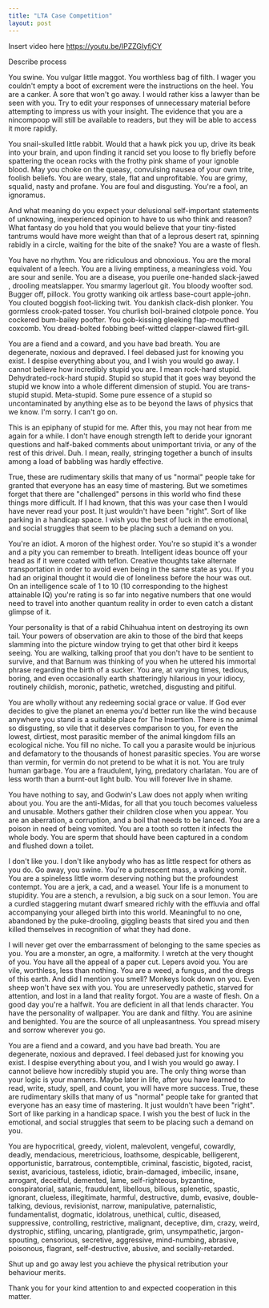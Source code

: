 ```yaml
---
title: "LTA Case Competition"
layout: post
---
```


Insert video here
https://youtu.be/IPZZGIyfjCY

Describe process 


You swine. You vulgar little maggot. You worthless bag of filth. I wager you couldn't empty a boot of excrement were the instructions on the heel. You are a canker. A sore that won't go away. I would rather kiss a lawyer than be seen with you. Try to edit your responses of unnecessary material before attempting to impress us with your insight. The evidence that you are a nincompoop will still be available to readers, but they will be able to access it more rapidly.

You snail-skulled little rabbit. Would that a hawk pick you up, drive its beak into your brain, and upon finding it rancid set you loose to fly briefly before spattering the ocean rocks with the frothy pink shame of your ignoble blood. May you choke on the queasy, convulsing nausea of your own trite, foolish beliefs. You are weary, stale, flat and unprofitable. You are grimy, squalid, nasty and profane. You are foul and disgusting. You're a fool, an ignoramus.

And what meaning do you expect your delusional self-important statements of unknowing, inexperienced opinion to have to us who think and reason? What fantasy do you hold that you would believe that your tiny-fisted tantrums would have more weight than that of a leprous desert rat, spinning rabidly in a circle, waiting for the bite of the snake? You are a waste of flesh.

You have no rhythm. You are ridiculous and obnoxious. You are the moral equivalent of a leech. You are a living emptiness, a meaningless void. You are sour and senile. You are a disease, you puerile one-handed slack-jawed , drooling meatslapper. You smarmy lagerlout git. You bloody woofter sod. Bugger off, pillock. You grotty wanking oik artless base-court apple-john. You clouted boggish foot-licking twit. You dankish clack-dish plonker. You gormless crook-pated tosser. You churlish boil-brained clotpole ponce. You cockered bum-bailey poofter. You gob-kissing gleeking flap-mouthed coxcomb. You dread-bolted fobbing beef-witted clapper-clawed flirt-gill.

You are a fiend and a coward, and you have bad breath. You are degenerate, noxious and depraved. I feel debased just for knowing you exist. I despise everything about you, and I wish you would go away. I cannot believe how incredibly stupid you are. I mean rock-hard stupid. Dehydrated-rock-hard stupid. Stupid so stupid that it goes way beyond the stupid we know into a whole different dimension of stupid. You are trans-stupid stupid. Meta-stupid. Some pure essence of a stupid so uncontaminated by anything else as to be beyond the laws of physics that we know. I'm sorry. I can't go on.

This is an epiphany of stupid for me. After this, you may not hear from me again for a while. I don't have enough strength left to deride your ignorant questions and half-baked comments about unimportant trivia, or any of the rest of this drivel. Duh. I mean, really, stringing together a bunch of insults among a load of babbling was hardly effective.

True, these are rudimentary skills that many of us "normal" people take for granted that everyone has an easy time of mastering. But we sometimes forget that there are "challenged" persons in this world who find these things more difficult. If I had known, that this was your case then I would have never read your post. It just wouldn't have been "right". Sort of like parking in a handicap space. I wish you the best of luck in the emotional, and social struggles that seem to be placing such a demand on you.

You're an idiot. A moron of the highest order. You're so stupid it's a wonder and a pity you can remember to breath. Intelligent ideas bounce off your head as if it were coated with teflon. Creative thoughts take alternate transportation in order to avoid even being in the same state as you. If you had an original thought it would die of loneliness before the hour was out. On an intelligence scale of 1 to 10 (10 corresponding to the highest attainable IQ) you're rating is so far into negative numbers that one would need to travel into another quantum reality in order to even catch a distant glimpse of it.

Your personality is that of a rabid Chihuahua intent on destroying its own tail. Your powers of observation are akin to those of the bird that keeps slamming into the picture window trying to get that other bird it keeps seeing. You are walking, talking proof that you don't have to be sentient to survive, and that Barnum was thinking of you when he uttered his immortal phrase regarding the birth of a sucker. You are, at varying times, tedious, boring, and even occasionally earth shatteringly hilarious in your idiocy, routinely childish, moronic, pathetic, wretched, disgusting and pitiful.

You are wholly without any redeeming social grace or value. If God ever decides to give the planet an enema you'd better run like the wind because anywhere you stand is a suitable place for The Insertion. There is no animal so disgusting, so vile that it deserves comparison to you, for even the lowest, dirtiest, most parasitic member of the animal kingdom fills an ecological niche. You fill no niche. To call you a parasite would be injurious and defamatory to the thousands of honest parasitic species. You are worse than vermin, for vermin do not pretend to be what it is not. You are truly human garbage. You are a fraudulent, lying, predatory charlatan. You are of less worth than a burnt-out light bulb. You will forever live in shame.

You have nothing to say, and Godwin's Law does not apply when writing about you. You are the anti-Midas, for all that you touch becomes valueless and unusable. Mothers gather their children close when you appear. You are an aberration, a corruption, and a boil that needs to be lanced. You are a poison in need of being vomited. You are a tooth so rotten it infects the whole body. You are sperm that should have been captured in a condom and flushed down a toilet.

I don't like you. I don't like anybody who has as little respect for others as you do. Go away, you swine. You're a putrescent mass, a walking vomit. You are a spineless little worm deserving nothing but the profoundest contempt. You are a jerk, a cad, and a weasel. Your life is a monument to stupidity. You are a stench, a revulsion, a big suck on a sour lemon. You are a curdled staggering mutant dwarf smeared richly with the effluvia and offal accompanying your alleged birth into this world. Meaningful to no one, abandoned by the puke-drooling, giggling beasts that sired you and then killed themselves in recognition of what they had done.

I will never get over the embarrassment of belonging to the same species as you. You are a monster, an ogre, a malformity. I wretch at the very thought of you. You have all the appeal of a paper cut. Lepers avoid you. You are vile, worthless, less than nothing. You are a weed, a fungus, and the dregs of this earth. And did I mention you smell? Monkeys look down on you. Even sheep won't have sex with you. You are unreservedly pathetic, starved for attention, and lost in a land that reality forgot. You are a waste of flesh. On a good day you're a halfwit. You are deficient in all that lends character. You have the personality of wallpaper. You are dank and filthy. You are asinine and benighted. You are the source of all unpleasantness. You spread misery and sorrow wherever you go.

You are a fiend and a coward, and you have bad breath. You are degenerate, noxious and depraved. I feel debased just for knowing you exist. I despise everything about you, and I wish you would go away. I cannot believe how incredibly stupid you are. The only thing worse than your logic is your manners. Maybe later in life, after you have learned to read, write, study, spell, and count, you will have more success. True, these are rudimentary skills that many of us "normal" people take for granted that everyone has an easy time of mastering. It just wouldn't have been "right". Sort of like parking in a handicap space. I wish you the best of luck in the emotional, and social struggles that seem to be placing such a demand on you.

You are hypocritical, greedy, violent, malevolent, vengeful, cowardly, deadly, mendacious, meretricious, loathsome, despicable, belligerent, opportunistic, barratrous, contemptible, criminal, fascistic, bigoted, racist, sexist, avaricious, tasteless, idiotic, brain-damaged, imbecilic, insane, arrogant, deceitful, demented, lame, self-righteous, byzantine, conspiratorial, satanic, fraudulent, libellous, bilious, splenetic, spastic, ignorant, clueless, illegitimate, harmful, destructive, dumb, evasive, double-talking, devious, revisionist, narrow, manipulative, paternalistic, fundamentalist, dogmatic, idolatrous, unethical, cultic, diseased, suppressive, controlling, restrictive, malignant, deceptive, dim, crazy, weird, dystrophic, stifling, uncaring, plantigrade, grim, unsympathetic, jargon-spouting, censorious, secretive, aggressive, mind-numbing, abrasive, poisonous, flagrant, self-destructive, abusive, and socially-retarded.

Shut up and go away lest you achieve the physical retribution your behaviour merits.

Thank you for your kind attention to and expected cooperation in this matter.
